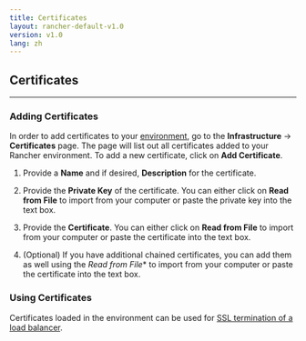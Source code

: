 ```yaml
---
title: Certificates
layout: rancher-default-v1.0
version: v1.0
lang: zh
---
```


## Certificates
---

### Adding Certificates

In order to add certificates to your [environment]({{site.baseurl}}/rancher/{{page.version}}/{{page.lang}}/configuration/environments/), go to the **Infrastructure** -> **Certificates** page. The page will list out all certificates added to your Rancher environment. To add a new certificate, click on **Add Certificate**.

1. Provide a **Name** and if desired, **Description** for the certificate.

2. Provide the **Private Key** of the certificate. You can either click on **Read from File** to import from your computer or paste the private key into the text box. 

3. Provide the **Certificate**. You can either click on **Read from File** to import from your computer or paste the certificate into the text box. 

4. (Optional) If you have additional chained certificates, you can add them as well using the *Read from File** to import from your computer or paste the certificate into the text box.

### Using Certificates

Certificates loaded in the environment can be used for [SSL termination of a load balancer]({{site.baseurl}}/rancher/{{page.version}}/{{page.lang}}/rancher-ui/applications/stacks/adding-balancers/#ssl-termination). 
